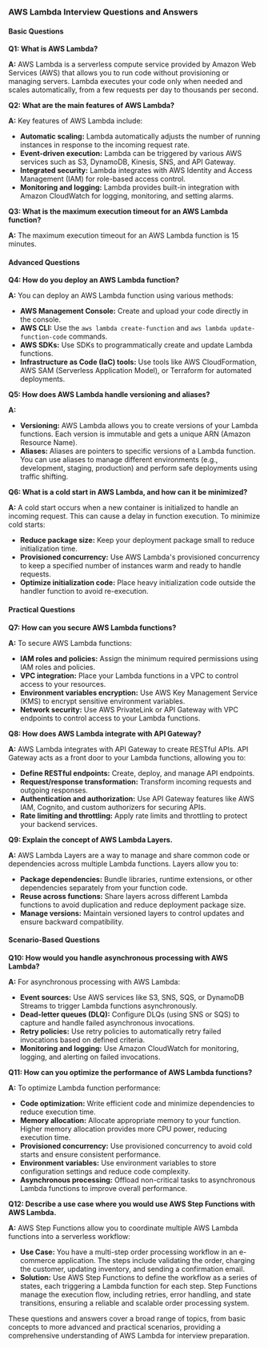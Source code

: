 ### AWS Lambda Interview Questions and Answers

#### Basic Questions

**Q1: What is AWS Lambda?**

**A:** AWS Lambda is a serverless compute service provided by Amazon Web Services (AWS) that allows you to run code without provisioning or managing servers. Lambda executes your code only when needed and scales automatically, from a few requests per day to thousands per second.

**Q2: What are the main features of AWS Lambda?**

**A:** Key features of AWS Lambda include:
- **Automatic scaling:** Lambda automatically adjusts the number of running instances in response to the incoming request rate.
- **Event-driven execution:** Lambda can be triggered by various AWS services such as S3, DynamoDB, Kinesis, SNS, and API Gateway.
- **Integrated security:** Lambda integrates with AWS Identity and Access Management (IAM) for role-based access control.
- **Monitoring and logging:** Lambda provides built-in integration with Amazon CloudWatch for logging, monitoring, and setting alarms.

**Q3: What is the maximum execution timeout for an AWS Lambda function?**

**A:** The maximum execution timeout for an AWS Lambda function is 15 minutes.

#### Advanced Questions

**Q4: How do you deploy an AWS Lambda function?**

**A:** You can deploy an AWS Lambda function using various methods:
- **AWS Management Console:** Create and upload your code directly in the console.
- **AWS CLI:** Use the `aws lambda create-function` and `aws lambda update-function-code` commands.
- **AWS SDKs:** Use SDKs to programmatically create and update Lambda functions.
- **Infrastructure as Code (IaC) tools:** Use tools like AWS CloudFormation, AWS SAM (Serverless Application Model), or Terraform for automated deployments.

**Q5: How does AWS Lambda handle versioning and aliases?**

**A:**
- **Versioning:** AWS Lambda allows you to create versions of your Lambda functions. Each version is immutable and gets a unique ARN (Amazon Resource Name).
- **Aliases:** Aliases are pointers to specific versions of a Lambda function. You can use aliases to manage different environments (e.g., development, staging, production) and perform safe deployments using traffic shifting.

**Q6: What is a cold start in AWS Lambda, and how can it be minimized?**

**A:** A cold start occurs when a new container is initialized to handle an incoming request. This can cause a delay in function execution. To minimize cold starts:
- **Reduce package size:** Keep your deployment package small to reduce initialization time.
- **Provisioned concurrency:** Use AWS Lambda's provisioned concurrency to keep a specified number of instances warm and ready to handle requests.
- **Optimize initialization code:** Place heavy initialization code outside the handler function to avoid re-execution.

#### Practical Questions

**Q7: How can you secure AWS Lambda functions?**

**A:** To secure AWS Lambda functions:
- **IAM roles and policies:** Assign the minimum required permissions using IAM roles and policies.
- **VPC integration:** Place your Lambda functions in a VPC to control access to your resources.
- **Environment variables encryption:** Use AWS Key Management Service (KMS) to encrypt sensitive environment variables.
- **Network security:** Use AWS PrivateLink or API Gateway with VPC endpoints to control access to your Lambda functions.

**Q8: How does AWS Lambda integrate with API Gateway?**

**A:** AWS Lambda integrates with API Gateway to create RESTful APIs. API Gateway acts as a front door to your Lambda functions, allowing you to:
- **Define RESTful endpoints:** Create, deploy, and manage API endpoints.
- **Request/response transformation:** Transform incoming requests and outgoing responses.
- **Authentication and authorization:** Use API Gateway features like AWS IAM, Cognito, and custom authorizers for securing APIs.
- **Rate limiting and throttling:** Apply rate limits and throttling to protect your backend services.

**Q9: Explain the concept of AWS Lambda Layers.**

**A:** AWS Lambda Layers are a way to manage and share common code or dependencies across multiple Lambda functions. Layers allow you to:
- **Package dependencies:** Bundle libraries, runtime extensions, or other dependencies separately from your function code.
- **Reuse across functions:** Share layers across different Lambda functions to avoid duplication and reduce deployment package size.
- **Manage versions:** Maintain versioned layers to control updates and ensure backward compatibility.

#### Scenario-Based Questions

**Q10: How would you handle asynchronous processing with AWS Lambda?**

**A:** For asynchronous processing with AWS Lambda:
- **Event sources:** Use AWS services like S3, SNS, SQS, or DynamoDB Streams to trigger Lambda functions asynchronously.
- **Dead-letter queues (DLQ):** Configure DLQs (using SNS or SQS) to capture and handle failed asynchronous invocations.
- **Retry policies:** Use retry policies to automatically retry failed invocations based on defined criteria.
- **Monitoring and logging:** Use Amazon CloudWatch for monitoring, logging, and alerting on failed invocations.

**Q11: How can you optimize the performance of AWS Lambda functions?**

**A:** To optimize Lambda function performance:
- **Code optimization:** Write efficient code and minimize dependencies to reduce execution time.
- **Memory allocation:** Allocate appropriate memory to your function. Higher memory allocation provides more CPU power, reducing execution time.
- **Provisioned concurrency:** Use provisioned concurrency to avoid cold starts and ensure consistent performance.
- **Environment variables:** Use environment variables to store configuration settings and reduce code complexity.
- **Asynchronous processing:** Offload non-critical tasks to asynchronous Lambda functions to improve overall performance.

**Q12: Describe a use case where you would use AWS Step Functions with AWS Lambda.**

**A:** AWS Step Functions allow you to coordinate multiple AWS Lambda functions into a serverless workflow:
- **Use Case:** You have a multi-step order processing workflow in an e-commerce application. The steps include validating the order, charging the customer, updating inventory, and sending a confirmation email.
- **Solution:** Use AWS Step Functions to define the workflow as a series of states, each triggering a Lambda function for each step. Step Functions manage the execution flow, including retries, error handling, and state transitions, ensuring a reliable and scalable order processing system.

These questions and answers cover a broad range of topics, from basic concepts to more advanced and practical scenarios, providing a comprehensive understanding of AWS Lambda for interview preparation.
